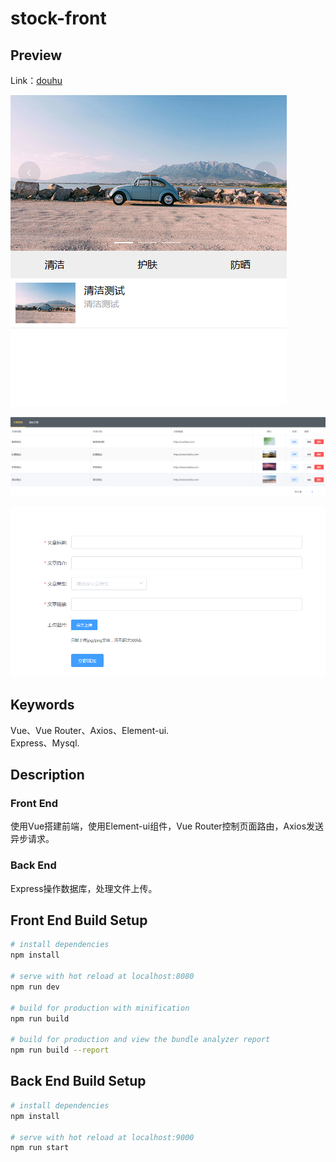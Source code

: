 # stock-front

## Preview
Link：<a href="http://suvllian.com/douhu/#/" target="_blank">douhu</a>

![index page](./preview-images/index.png)

![list page](./preview-images/list.png)

![add page](./preview-images/add.png)

## Keywords  
Vue、Vue Router、Axios、Element-ui.  
Express、Mysql.

## Description
### Front End

使用Vue搭建前端，使用Element-ui组件，Vue Router控制页面路由，Axios发送异步请求。

### Back End  

Express操作数据库，处理文件上传。  

## Front End Build Setup
``` bash
# install dependencies
npm install

# serve with hot reload at localhost:8080
npm run dev

# build for production with minification
npm run build

# build for production and view the bundle analyzer report
npm run build --report
```

## Back End Build Setup
``` bash
# install dependencies
npm install

# serve with hot reload at localhost:9000
npm run start
```
